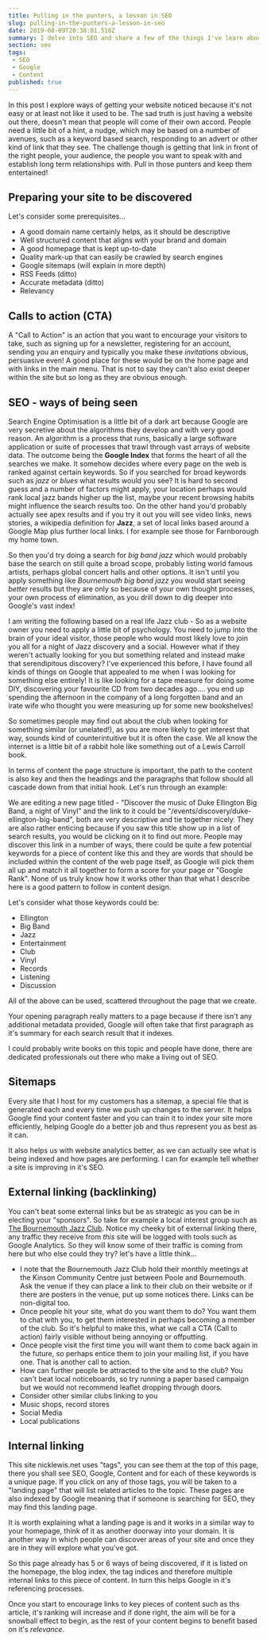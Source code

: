 ```yaml
---
title: Pulling in the punters, a lesson in SEO
slug: pulling-in-the-punters-a-lesson-in-seo
date: 2019-08-09T20:38:01.518Z
summary: I delve into SEO and share a few of the things I've learn about it over time and how I do my best to boost my traffic
section: seo
tags: 
 - SEO
 - Google
 - Content
published: true
---
```

In this post I explore ways of getting your website noticed because it's not easy or at least not like it used to be. The sad truth is just having a website out there, doesn't mean that people will come of their own accord. People need a little bit of a hint, a nudge, which may be based on a number of avenues, such as a keyword based search, responding to an advert or other kind of link that they see. The challenge though is getting that link in front of the right people, your audience, the people you want to speak with and establish long term relationships with. Pull in those punters and keep them entertained!

## Preparing your site to be discovered

Let's consider some prerequisites...

* A good domain name certainly helps, as it should be descriptive
* Well structured content that aligns with your brand and domain
* A good homepage that is kept up-to-date
* Quality mark-up that can easily be crawled by search engines
* Google sitemaps (will explain in more depth)
* RSS Feeds (ditto)
* Accurate metadata (ditto)
* Relevancy

## Calls to action (CTA)

A "Call to Action" is an action that you want to encourage your visitors to take, such as signing up for a newsletter, registering for an account, sending you an enquiry and typically you make these _invitations_ obvious, persuasive even! A good place for these would be on the home page and with links in the main menu. That is not to say they can't also exist deeper within the site but so long as they are obvious enough.

## SEO - ways of being seen

Search Engine Optimisation is a little bit of a dark art because Google are very secretive about the algorithms they develop and with very good reason. An algorithm is a process that runs, basically a large software application or suite of processes that trawl through vast arrays of website data. The outcome being the __Google Index__ that forms the heart of all the searches we make. It somehow decides where every page on the web is ranked against certain keywords. So if you searched for broad keywords such as _jazz_ or _blues_ what results would you see? It is hard to second guess and a number of factors might apply, your location perhaps would rank local jazz bands higher up the list, maybe your recent browsing habits might influence the search results too. On the other hand you'd probably actually see apex results and if you try it out you will see video links, news stories, a wikipedia definition for __Jazz__, a set of local links based around a Google Map plus further local links. I for example see those for Farnborough my home town.

So then you'd try doing a search for _big band jazz_ which would probably base the search on still quite a broad scope, probably listing world famous artists, perhaps global concert halls and other options. It isn't until you apply something like _Bournemouth big band jazz_ you would start seeing _better_ results but they are only so because of your own thought processes, your own process of elimination, as you drill down to dig deeper into Google's vast index!

I am writing the following based on a real life Jazz club - So as a website owner you need to apply a little bit of psychology. You need to jump into the brain of your ideal visitor, those people who would most likely love to join you all for a night of Jazz discovery and a social. However what if they weren't actually looking for you but something related and instead make that serendipitous discovery? I've experienced this before, I have found all kinds of things on Google that appealed to me when I was looking for something else entirely! It is like looking for a tape measure for doing some DIY, discovering your favourite CD from two decades ago.... you end up spending the afternoon in the company of a long forgotten band and an irate wife who thought you were measuring up for some new bookshelves!

So sometimes people may find out about the club when looking for something similar (or unelated!), as you are more likely to get interest that way, sounds kind of counterintuitive but it is often the case. We all know the internet is a little bit of a rabbit hole like something out of a Lewis Carroll book. 

In terms of content the page structure is important, the path to the content is also key and then the headings and the paragraphs that follow should all cascade down from that initial hook. Let's run through an example:

We are editing a new page titled - "Discover the music of Duke Ellington Big Band, a night of Vinyl" and the link to it could be "/events/discovery/duke-ellington-big-band", both are very descriptive and tie together nicely. They are also rather enticing because if you saw this title show up in a list of search results, you would be clicking on it to find out more. People may discover this link in a number of ways, there could be quite a few potential keywords for a piece of content like this and they are words that should be included within the content of the web page itself, as Google will pick them all up and match it all together to form a score for your page or "Google Rank". None of us truly know how it works other than that what I describe here is a good pattern to follow in content design.

Let's consider what those keywords could be:

* Ellington
* Big Band
* Jazz
* Entertainment
* Club
* Vinyl
* Records
* Listening
* Discussion

All of the above can be used, scattered throughout the page that we create.

Your opening paragraph really matters to a page because if there isn't any additional metadata provided, Google will often take that first paragraph as it's summary for each search result that it indexes.

I could probably write books on this topic and people have done, there are dedicated professionals out there who make a living out of SEO.

## Sitemaps

Every site that I host for my customers has a sitemap, a special file that is generated each and every time we push up changes to the server. It helps Google find your content faster and you can train it to index your site more efficiently, helping Google do a better job and thus represent you as best as it can. 

It also helps us with website analytics better, as we can actually see what is being indexed and how pages are performing. I can for example tell whether a site is improving in it's SEO.

## External linking (backlinking)

You can't beat some external links but be as strategic as you can be in electing your "sponsors". So take for example a local interest group such as [The Bournemouth Jazz Club](https://bournemouthjazzclub.org). Notice my cheeky bit of external linking there, any traffic they receive from _this_ site will be logged with tools such as Google Analytics. So they will know some of their traffic is coming from here but who else could they try? let's have a little think...

* I note that the Bournemouth Jazz Club hold their monthly meetings at the Kinson Community Centre just between Poole and Bournemouth. Ask the venue if they can place a link to their club on their website or if there are posters in the venue, put up some notices there. Links can be non-digital too.
* Once people hit your site, what do you want them to do? You want them to chat with you, to get them interested in perhaps becoming a member of the club. So it's helpful to make this, what we call a CTA (Call to action) fairly visible without being annoying or offputting.
* Once people visit the first time you will want them to come back again in the future, so perhaps entice them to join your mailing list, if you have one. That is another call to action.
* How can further people be attracted to the site and to the club? You can't beat local noticeboards, so try running a paper based campaign but we would not recommend leaflet dropping through doors.
* Consider other similar clubs linking to you
* Music shops, record stores
* Social Media
* Local publications
  
## Internal linking

This site nicklewis.net uses "tags", you can see them at the top of this page, there you shall see SEO, Google, Content and for each of these keywords is a unique page. If you click on any of those tags, you will be taken to a "landing page" that will list related articles to the topic. These pages are also indexed by Google meaning that if someone is searching for SEO, they may find this landing page.

It is worth explaining what a landing page is and it works in a similar way to your homepage, think of it as another doorway into your domain. It is another way in which people can discover areas of your site and once they are in they will explore what you've got.

So this page already has 5 or 6 ways of being discovered, if it is listed on the homepage, the blog index, the tag indices and therefore multiple internal links to this piece of content. In turn this helps Google in it's referencing processes.

Once you start to encourage links to key pieces of content such as ths article, it's ranking will increase and if done right, the aim will be for a snowball effect to begin, as the rest of your content begins to benefit based on it's _relevance_.

